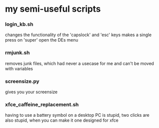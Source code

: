 # my semi-useful scripts
### login_kb.sh
changes the functionality of the 'capslock' and 'esc' keys
makes a single press on 'super' open the DEs menu

### rmjunk.sh
removes junk files, which had never a usecase for me and can't be moved with variables

### screensize.py
gives you your screensize

### xfce_caffeine_replacement.sh
having to use a battery symbol on a desktop PC is stupid, two clicks are also stupid, when you can make it one
designed for xfce
